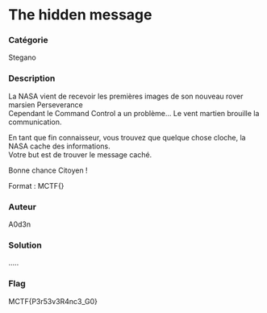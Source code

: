 # The hidden message

### Catégorie

Stegano

### Description

La NASA vient de recevoir les premières images de son nouveau rover marsien Perseverance<br/>
Cependant le Command Control a un problème... Le vent martien brouille la communication.<br/>

En tant que fin connaisseur, vous trouvez que quelque chose cloche, la NASA cache des informations.<br/>
Votre but est de trouver le message caché.<br/>

Bonne chance Citoyen ! <br/>

Format : MCTF{}

### Auteur

A0d3n

### Solution

.....

### Flag

MCTF{P3r53v3R4nc3_G0}
